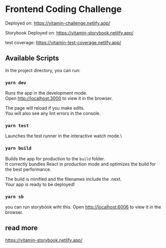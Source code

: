 # Frontend Coding Challenge

Deployed on:
https://vitamin-challenge.netlify.app/

Storybook Deployed on:
https://vitamin-storybook.netlify.app/

test coverage:
https://vitamin-test-coverage.netlify.app/


## Available Scripts

In the project directory, you can run:

### `yarn dev`

Runs the app in the development mode.\
Open [http://localhost:3000](http://localhost:3000) to view it in the browser.

The page will reload if you make edits.\
You will also see any lint errors in the console.

### `yarn test`

Launches the test runner in the interactive watch mode.\

### `yarn build`

Builds the app for production to the `build` folder.\
It correctly bundles React in production mode and optimizes the build for the best performance.

The build is minified and the filenames include the .next.\
Your app is ready to be deployed!

### `yarn sb`
you can run storybook wiht this.
Open [http://localhost:6006](http://localhost:6006) to view it in the browser.

## read more
https://vitamin-storybook.netlify.app/
